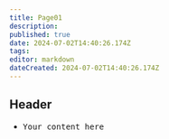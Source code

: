 ```yaml
---
title: Page01
description: 
published: true
date: 2024-07-02T14:40:26.174Z
tags: 
editor: markdown
dateCreated: 2024-07-02T14:40:26.174Z
---
```


## Header 
- <kbd>Your content here</kbd>